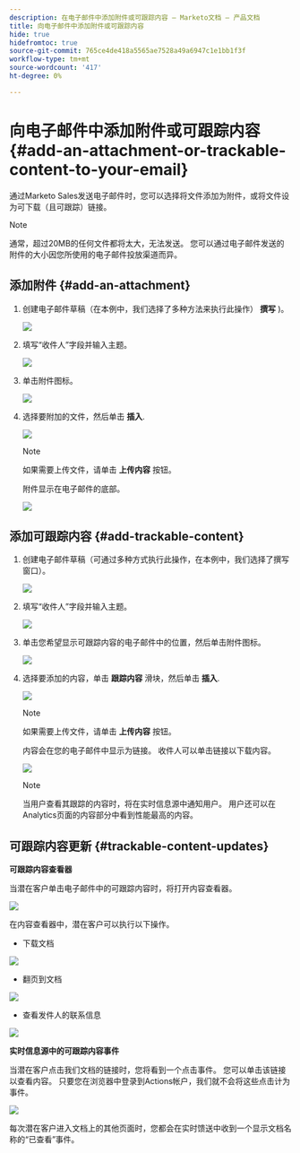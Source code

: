 ```yaml
---
description: 在电子邮件中添加附件或可跟踪内容 — Marketo文档 — 产品文档
title: 向电子邮件中添加附件或可跟踪内容
hide: true
hidefromtoc: true
source-git-commit: 765ce4de418a5565ae7528a49a6947c1e1bb1f3f
workflow-type: tm+mt
source-wordcount: '417'
ht-degree: 0%

---
```


# 向电子邮件中添加附件或可跟踪内容 {#add-an-attachment-or-trackable-content-to-your-email}

通过Marketo Sales发送电子邮件时，您可以选择将文件添加为附件，或将文件设为可下载（且可跟踪）链接。

>[!NOTE]
>
>通常，超过20MB的任何文件都将太大，无法发送。 您可以通过电子邮件发送的附件的大小因您所使用的电子邮件投放渠道而异。

## 添加附件 {#add-an-attachment}

1. 创建电子邮件草稿（在本例中，我们选择了多种方法来执行此操作） **撰写** )。

   ![](assets/add-an-attachment-or-trackable-content-1.png)

1. 填写“收件人”字段并输入主题。

   ![](assets/add-an-attachment-or-trackable-content-2.png)

1. 单击附件图标。

   ![](assets/add-an-attachment-or-trackable-content-3.png)

1. 选择要附加的文件，然后单击 **插入**.

   ![](assets/add-an-attachment-or-trackable-content-4.png)

   >[!NOTE]
   >
   >如果需要上传文件，请单击 **上传内容** 按钮。

   附件显示在电子邮件的底部。

   ![](assets/add-an-attachment-or-trackable-content-5.png)

## 添加可跟踪内容 {#add-trackable-content}

1. 创建电子邮件草稿（可通过多种方式执行此操作，在本例中，我们选择了撰写窗口）。

   ![](assets/add-an-attachment-or-trackable-content-6.png)

1. 填写“收件人”字段并输入主题。

   ![](assets/add-an-attachment-or-trackable-content-7.png)

1. 单击您希望显示可跟踪内容的电子邮件中的位置，然后单击附件图标。

   ![](assets/add-an-attachment-or-trackable-content-8.png)

1. 选择要添加的内容，单击 **跟踪内容** 滑块，然后单击 **插入**.

   ![](assets/add-an-attachment-or-trackable-content-9.png)

   >[!NOTE]
   >
   >如果需要上传文件，请单击 **上传内容** 按钮。

   内容会在您的电子邮件中显示为链接。 收件人可以单击链接以下载内容。

   ![](assets/add-an-attachment-or-trackable-content-10.png)

   >[!NOTE]
   >
   >当用户查看其跟踪的内容时，将在实时信息源中通知用户。 用户还可以在Analytics页面的内容部分中看到性能最高的内容。

## 可跟踪内容更新 {#trackable-content-updates}

**可跟踪内容查看器**

当潜在客户单击电子邮件中的可跟踪内容时，将打开内容查看器。

![](assets/add-an-attachment-or-trackable-content-11.png)

在内容查看器中，潜在客户可以执行以下操作。

* 下载文档

![](assets/add-an-attachment-or-trackable-content-12.png)

* 翻页到文档

![](assets/add-an-attachment-or-trackable-content-13.png)

* 查看发件人的联系信息

![](assets/add-an-attachment-or-trackable-content-14.png)

**实时信息源中的可跟踪内容事件**

当潜在客户点击我们文档的链接时，您将看到一个点击事件。 您可以单击该链接以查看内容。 只要您在浏览器中登录到Actions帐户，我们就不会将这些点击计为事件。

![](assets/add-an-attachment-or-trackable-content-15.png)

每次潜在客户进入文档上的其他页面时，您都会在实时馈送中收到一个显示文档名称的“已查看”事件。
